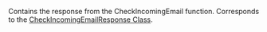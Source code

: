 Contains the response from the CheckIncomingEmail function.
Corresponds to the [CheckIncomingEmailResponse Class](https://msdn.microsoft.com/library/microsoft.crm.sdk.messages.checkincomingemailresponse.aspx).

